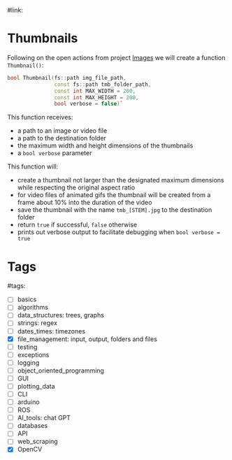 #link:

# Thumbnails

Following on the open actions from project [Images](https://github.com/mhered/cpp_100daysofcode/tree/main/code/Day098_02-07-23/Images) we will create a function `Thumbnail()`:

```c++
bool Thumbnail(fs::path img_file_path,
               const fs::path tmb_folder_path,
               const int MAX_WIDTH = 200,
               const int MAX_HEIGHT = 200,
               bool verbose = false)`
```
This function receives:
- a path to an image or video file
- a path to the destination folder
- the maximum width and height dimensions of the thumbnails
- a `bool verbose` parameter 
  
This function will:
- create a thumbnail not larger than the designated maximum dimensions while respecting the original aspect ratio
- for video files of animated gifs the thumbnail will be created from a frame about 10% into the duration of the video
- save the thumbnail with the name `tmb_[STEM].jpg` to the destination folder 
- return `true` if successful, `false` otherwise
- prints out verbose output to facilitate debugging when `bool verbose = true`


# Tags
#tags: 

- [ ] basics
- [ ] algorithms
- [ ] data_structures: trees, graphs
- [ ] strings: regex
- [ ] dates_times: timezones
- [x] file_management: input, output, folders and files
- [ ] testing
- [ ] exceptions
- [ ] logging
- [ ] object_oriented_programming
- [ ] GUI
- [ ] plotting_data
- [ ] CLI
- [ ] arduino
- [ ] ROS
- [ ] AI_tools: chat GPT
- [ ] databases
- [ ] API
- [ ] web_scraping
- [x] OpenCV